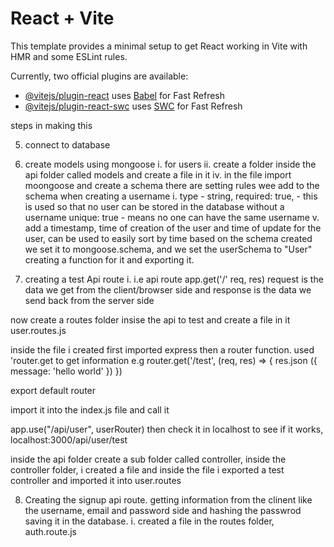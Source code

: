 # React + Vite

This template provides a minimal setup to get React working in Vite with HMR and some ESLint rules.

Currently, two official plugins are available:

- [@vitejs/plugin-react](https://github.com/vitejs/vite-plugin-react/blob/main/packages/plugin-react/README.md) uses [Babel](https://babeljs.io/) for Fast Refresh
- [@vitejs/plugin-react-swc](https://github.com/vitejs/vite-plugin-react-swc) uses [SWC](https://swc.rs/) for Fast Refresh


steps in making this

5. connect to database
6. create models using mongoose
i. for users
ii. create a folder inside the api folder called models and create a file in it
iv. in the file import moongoose and create a schema
there are setting rules wee add to the schema when creating a username
i. type - string,
required: true, - this is used so that no user can be stored in the database without a username
unique: true - means no one can have the same username
v. add a timestamp, time of creation of the user and time of update for the user, can be used to easily sort by time
based on the schema created we set it to mongoose.schema, and we set the userSchema to "User" creating a function for it and exporting it.

7. creating a test Api route
i. i.e api route app.get('/' req, res) 
request is the data we get from the client/browser side and response is the data we send back from the server side

now create a routes folder insise the api to test and create a file in it user.routes.js

inside the file i created first imported express then a router function. used 'router.get to get information e.g router.get('/test', (req, res) => {
  res.json ({
    message: 'hello world'
  })
})

export default router

import it into the index.js file and call it
<!-- remeber in the router file there will be multiple routers, 'userRouter, listingRouter, singinRouter etc, so when importing use the name but it'll still point to the file direction e.g "import userRouter from "router/..." -->
app.use("/api/user", userRouter)
then check it in localhost to see if it works, localhost:3000/api/user/test

inside the api folder create a sub folder called controller, inside the controller folder, i created a file and inside the file i exported a test controller and imported it into user.routes 

8. Creating the signup api route. getting information from the clinent like the username, email and password side and hashing the passwrod saving it in the database.
i. created a file in the routes folder, auth.route.js
<!-- to has password use bcryptjs -->